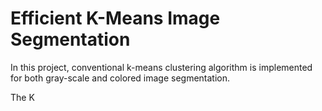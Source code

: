 # Efficient K-Means Image Segmentation

In this project, conventional k-means clustering algorithm is implemented for both gray-scale and colored image segmentation.

The K